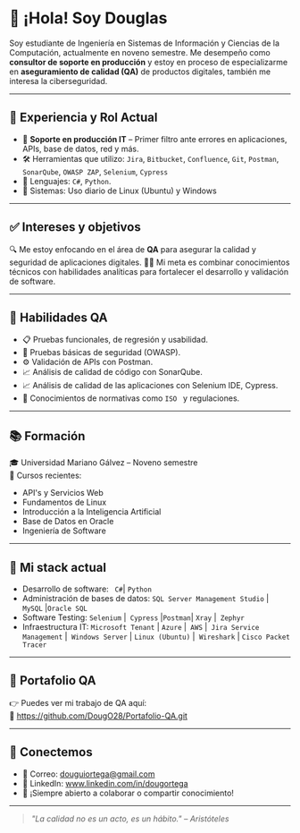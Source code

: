 # 👋 ¡Hola! Soy Douglas

Soy estudiante de Ingeniería en Sistemas de Información y Ciencias de la Computación, actualmente en noveno semestre. Me desempeño como **consultor de soporte en producción** y estoy en proceso de especializarme en **aseguramiento de calidad (QA)** de productos digitales, también me interesa la ciberseguridad.

---

## 💼 Experiencia y Rol Actual

- 🧩 **Soporte en producción IT** – Primer filtro ante errores en aplicaciones, APIs, base de datos, red y más.
- 🛠️ Herramientas que utilizo: `Jira`, `Bitbucket`, `Confluence`, `Git`, `Postman`, `SonarQube`, `OWASP ZAP`, `Selenium`, `Cypress`
- 🔧 Lenguajes: `C#`, `Python`.
- 🐧 Sistemas: Uso diario de Linux (Ubuntu) y Windows

---

## ✅ Intereses y objetivos

🔍 Me estoy enfocando en el área de **QA** para asegurar la calidad y seguridad de aplicaciones digitales.
👨‍🎓 Mi meta es combinar conocimientos técnicos con habilidades analíticas para fortalecer el desarrollo y validación de software.

---

## 🧪 Habilidades QA

- 📋 Pruebas funcionales, de regresión y usabilidad.
- 🔐 Pruebas básicas de seguridad (OWASP).
- ⚙️ Validación de APIs con Postman.
- 📈 Análisis de calidad de código con SonarQube.
- 📈 Análisis de calidad de las aplicaciones con Selenium IDE, Cypress.
- 🧠 Conocimientos de normativas como `ISO ` y regulaciones.

---

## 📚 Formación

🎓 Universidad Mariano Gálvez – Noveno semestre  
📘 Cursos recientes:
- API's y Servicios Web
- Fundamentos de Linux
- Introducción a la Inteligencia Artificial
- Base de Datos en Oracle
- Ingeniería de Software

---

## 🧰 Mi stack actual

- Desarrollo de software: ` C#`| `Python`
- Administración de bases de datos: `SQL Server Management Studio` |` MySQL` |` Oracle SQL	`
- Software Testing: `Selenium` |` Cypress` |` Postman `| `Xray` |` Zephyr`
- Infraestructura IT: `Microsoft Tenant` | `Azure` |` AWS` |` Jira Service Management` |` Windows Server` | `Linux (Ubuntu)` |` Wireshark` | `Cisco Packet Tracer`


---

## 📂 Portafolio QA

👉 Puedes ver mi trabajo de QA aquí:  
🔗 https://github.com/DougO28/Portafolio-QA.git

---

## 🤝 Conectemos

- 📧 Correo: douguiortega@gmail.com
- 💼 LinkedIn: www.linkedin.com/in/dougortega
- 💬 ¡Siempre abierto a colaborar o compartir conocimiento!

---

> *"La calidad no es un acto, es un hábito." – Aristóteles*


